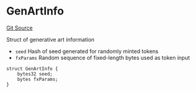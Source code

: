 # GenArtInfo
[Git Source](https://github.com/fxhash/fxhash-evm-contracts/blob/1ca8488246dda0c8af0201fe562392f87b349fa1/src/lib/Structs.sol)

Struct of generative art information
- `seed` Hash of seed generated for randomly minted tokens
- `fxParams` Random sequence of fixed-length bytes used as token input


```solidity
struct GenArtInfo {
    bytes32 seed;
    bytes fxParams;
}
```

